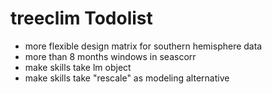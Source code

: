 # treeclim Todolist

- more flexible design matrix for southern hemisphere data
- more than 8 months windows in seascorr
- make skills take lm object
- make skills take "rescale" as modeling alternative
